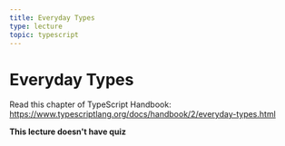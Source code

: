 ```yaml
---
title: Everyday Types
type: lecture
topic: typescript
---
```


# Everyday Types

Read this chapter of TypeScript Handbook: https://www.typescriptlang.org/docs/handbook/2/everyday-types.html

**This lecture doesn't have quiz**
